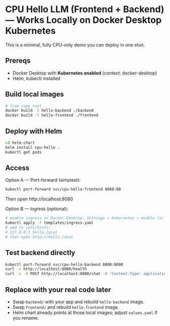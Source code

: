 # CPU Hello LLM (Frontend + Backend) — Works Locally on Docker Desktop Kubernetes

This is a minimal, fully CPU-only demo you can deploy in one shot.

## Prereqs
- Docker Desktop with **Kubernetes enabled** (context: docker-desktop)
- Helm, kubectl installed

## Build local images
```bash
# from repo root
docker build -t hello-backend ./backend
docker build -t hello-frontend ./frontend
```

## Deploy with Helm
```bash
cd helm-chart
helm install cpu-hello .
kubectl get pods
```

## Access
Option A — Port-forward (simplest):
```bash
kubectl port-forward svc/cpu-hello-frontend 8080:80
```
Then open http://localhost:8080

Option B — Ingress (optional):
```bash
# enable ingress in Docker Desktop: Settings > Kubernetes > enable (or use ingress-nginx add-on)
kubectl apply -f templates/ingress.yaml
# add to /etc/hosts:
# 127.0.0.1 hello.local
# then open http://hello.local
```

## Test backend directly
```bash
kubectl port-forward svc/cpu-hello-backend 8000:8000
curl -s http://localhost:8000/health
curl -s -X POST http://localhost:8000/chat -H 'Content-Type: application/json' -d '{"prompt":"hello"}'
```

## Replace with your real code later
- Swap `backend/` with your app and rebuild `hello-backend` image.
- Swap `frontend/` and rebuild `hello-frontend` image.
- Helm chart already points at those local images; adjust `values.yaml` if you rename.
